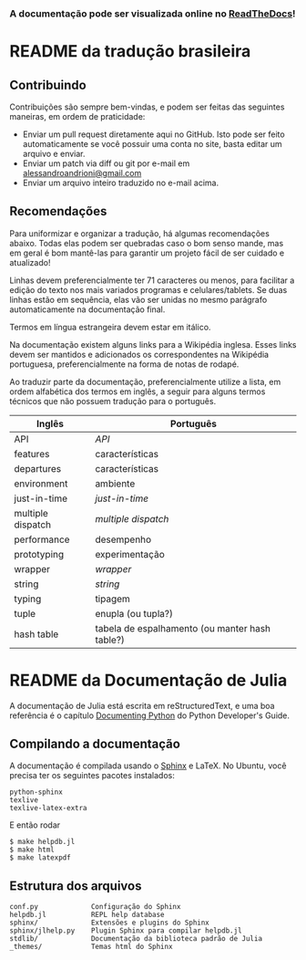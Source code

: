 ### A documentação pode ser visualizada online no [ReadTheDocs](https://julia_pt-br.readthedocs.org/en/latest/)!

README da tradução brasileira
=============================

Contribuindo
------------

Contribuições são sempre bem-vindas, e podem ser feitas das seguintes maneiras,
em ordem de praticidade:
- Enviar um pull request diretamente aqui no GitHub. Isto pode ser feito 
  automaticamente se você possuir uma conta no site, basta editar um arquivo
  e enviar.
- Enviar um patch via diff ou git por e-mail em alessandroandrioni@gmail.com
- Enviar um arquivo inteiro traduzido no e-mail acima.

Recomendações
-------------

Para uniformizar e organizar a tradução, há algumas recomendações abaixo.
Todas elas podem ser quebradas caso o bom senso mande, mas em geral é bom
mantê-las para garantir um projeto fácil de ser cuidado e atualizado!

Linhas devem preferencialmente ter 71 caracteres ou menos, para facilitar
a edição do texto nos mais variados programas e celulares/tablets. Se duas
linhas estão em sequência, elas vão ser unidas no mesmo parágrafo 
automaticamente na documentação final.

Termos em língua estrangeira devem estar em itálico.

Na documentação existem alguns links para a Wikipédia inglesa. Esses links
devem ser mantidos e adicionados os correspondentes na Wikipédia portuguesa,
preferencialmente na forma de notas de rodapé.

Ao traduzir parte da documentação, preferencialmente utilize a lista, em ordem
alfabética dos termos em inglês, a seguir para alguns termos técnicos que não
possuem tradução para o português.

| Inglês                               | Português                            |
|--------------------------------------|--------------------------------------|
| API                                  | *API*                                |
| features                             | características                      |
| departures                           | características                      |
| environment                          | ambiente                             |
| just-in-time                         | *just-in-time*                       |
| multiple dispatch                    | *multiple dispatch*                  |
| performance                          | desempenho                           |
| prototyping                          | experimentação                       |
| wrapper                              | *wrapper*                            |
| string                               | *string*                             |
| typing                               | tipagem                              |
| tuple                                | enupla (ou tupla?)                   |
| hash table                           | tabela de espalhamento (ou manter hash table?)  |

README da Documentação de Julia
===============================

A documentação de Julia está escrita em reStructuredText, e uma boa referência 
é o capítulo [Documenting Python](http://docs.python.org/devguide/documenting.html)
do Python Developer's Guide.

Compilando a documentação
-------------------------

A documentação é compilada usando o [Sphinx](http://sphinx.pocoo.org/) e LaTeX.
No Ubuntu, você precisa ter os seguintes pacotes instalados:

    python-sphinx
    texlive
    texlive-latex-extra

E então rodar

    $ make helpdb.jl
    $ make html
    $ make latexpdf

Estrutura dos arquivos
----------------------

    conf.py             Configuração do Sphinx
    helpdb.jl           REPL help database
    sphinx/             Extensões e plugins do Sphinx
    sphinx/jlhelp.py    Plugin Sphinx para compilar helpdb.jl
    stdlib/             Documentação da biblioteca padrão de Julia
    _themes/            Temas html do Sphinx
